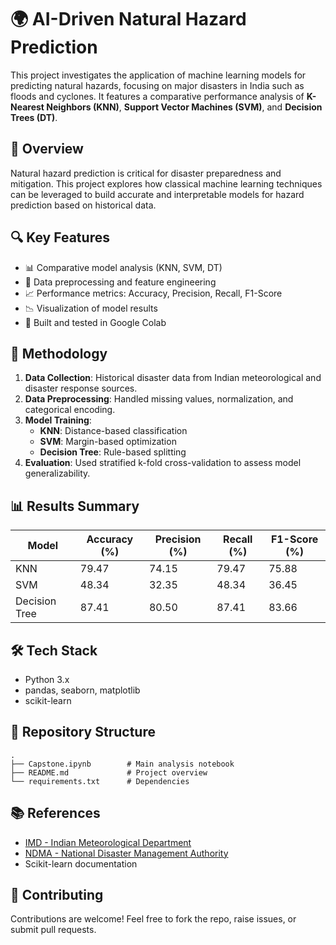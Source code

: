 # 🌍 AI-Driven Natural Hazard Prediction

This project investigates the application of machine learning models for predicting natural hazards, focusing on major disasters in India such as floods and cyclones. It features a comparative performance analysis of **K-Nearest Neighbors (KNN)**, **Support Vector Machines (SVM)**, and **Decision Trees (DT)**.

## 📌 Overview

Natural hazard prediction is critical for disaster preparedness and mitigation. This project explores how classical machine learning techniques can be leveraged to build accurate and interpretable models for hazard prediction based on historical data.

## 🔍 Key Features

- 📊 Comparative model analysis (KNN, SVM, DT)
- 📁 Data preprocessing and feature engineering
- 📈 Performance metrics: Accuracy, Precision, Recall, F1-Score
- 📉 Visualization of model results
- 🧪 Built and tested in Google Colab

## 🧠 Methodology

1. **Data Collection**: Historical disaster data from Indian meteorological and disaster response sources.
2. **Data Preprocessing**: Handled missing values, normalization, and categorical encoding.
3. **Model Training**:
   - **KNN**: Distance-based classification
   - **SVM**: Margin-based optimization
   - **Decision Tree**: Rule-based splitting
4. **Evaluation**: Used stratified k-fold cross-validation to assess model generalizability.

## 📊 Results Summary

| Model         | Accuracy (%) | Precision (%) | Recall (%) | F1-Score (%) |
|---------------|--------------|----------------|-------------|---------------|
| KNN           | 79.47        | 74.15          | 79.47       | 75.88         |
| SVM           | 48.34        | 32.35          | 48.34       | 36.45         |
| Decision Tree | 87.41        | 80.50          | 87.41       | 83.66         |

## 🛠️ Tech Stack

- Python 3.x
- pandas, seaborn, matplotlib
- scikit-learn

## 📁 Repository Structure

```plaintext
.
├── Capstone.ipynb        # Main analysis notebook
├── README.md             # Project overview
└── requirements.txt      # Dependencies
```


## 📚 References

- [IMD - Indian Meteorological Department](https://mausam.imd.gov.in/)
- [NDMA - National Disaster Management Authority](https://ndma.gov.in/)
- Scikit-learn documentation

## 🤝 Contributing

Contributions are welcome! Feel free to fork the repo, raise issues, or submit pull requests.

